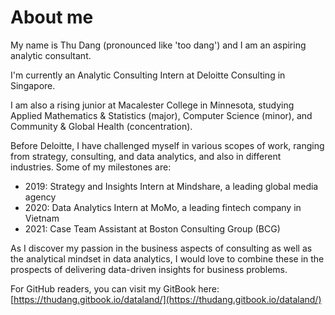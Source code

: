 # About me

My name is Thu Dang \(pronounced like 'too dang'\) and I am an aspiring analytic consultant. 

I'm currently an Analytic Consulting Intern at Deloitte Consulting in Singapore. 

I am also a rising junior at Macalester College in Minnesota, studying Applied Mathematics & Statistics \(major\), Computer Science \(minor\), and Community & Global Health \(concentration\).

Before Deloitte, I have challenged myself in various scopes of work, ranging from strategy, consulting, and data analytics, and also in different industries. Some of my milestones are:

* 2019: Strategy and Insights Intern at Mindshare, a leading global media agency 
* 2020: Data Analytics Intern at MoMo, a leading fintech company in Vietnam
* 2021: Case Team Assistant at Boston Consulting Group \(BCG\)

As I discover my passion in the business aspects of consulting as well as the analytical mindset in data analytics, I would love to combine these in the prospects of delivering data-driven insights for business problems.

For GitHub readers, you can visit my GitBook here: [https://thudang.gitbook.io/dataland/](https://thudang.gitbook.io/dataland/)

